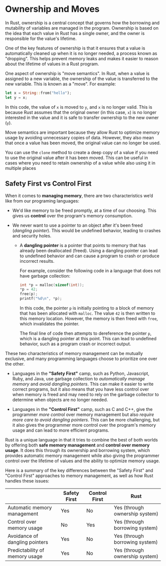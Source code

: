 # Ownership and Moves

In Rust, ownership is a central concept that governs how the borrowing and mutability of variables are managed in the program. Ownership is based on the idea that each value in Rust has a single owner, and the owner is responsible for the value's lifetime.

One of the key features of ownership is that it ensures that a value is automatically cleaned up when it is no longer needed, a process known as "dropping". This helps prevent memory leaks and makes it easier to reason about the lifetime of values in a Rust program.

One aspect of ownership is "move semantics". In Rust, when a value is assigned to a new variable, the ownership of the value is transferred to the new variable. This is known as a "move". For example:

```rust
let x = String::from("hello");
let y = x;
```

In this code, the value of `x` is moved to `y`, and `x` is no longer valid. This is because Rust assumes that the original owner (in this case, `x`) is no longer interested in the value and it is safe to transfer ownership to the new owner (`y`).

Move semantics are important because they allow Rust to optimize memory usage by avoiding unnecessary copies of data. However, they also mean that once a value has been moved, the original value can no longer be used.

You can use the `clone` method to create a deep copy of a value if you need to use the original value after it has been moved. This can be useful in cases where you need to retain ownership of a value while also using it in multiple places

## Safety First vs Control First

When it comes to **managing memory**, there are two characteristics we’d like from our programing languages:

- We'd like memory to be freed promptly, at a time of our choosing. This gives us **control** over the program's memory consumption.
- We never want to use a pointer to an object after it's been freed (_dangling pointer_). This would be undefined behavior, leading to crashes and security holes.

  - A **dangling pointer** is a pointer that points to memory that has already been deallocated (freed). Using a dangling pointer can lead to undefined behavior and can cause a program to crash or produce incorrect results.

    For example, consider the following code in a language that does not have garbage collection:

    ```c++
    int *p = malloc(sizeof(int));
    *p = 42;
    free(p);
    printf("%d\n", *p);
    ```

    In this code, the pointer `p` is initially pointing to a block of memory that has been allocated with `malloc`. The value `42` is then written to this memory location. However, the memory is then freed with `free`, which invalidates the pointer.

    The final line of code then attempts to dereference the pointer `p`, which is a dangling pointer at this point. This can lead to undefined behavior, such as a program crash or incorrect output.

These two characteristics of memory management can be mutually exclusive, and many programming languages choose to prioritize one over the other.

- Languages in the **"Safety First"** camp, such as Python, Javascript, Ruby, and Java, use garbage collection to _automatically manage memory_ and _avoid dangling pointers_. This can make it easier to write correct programs, but it also means that you have less control over when memory is freed and may need to rely on the garbage collector to determine when objects are no longer needed.

- Languages in the **"Control First"** camp, such as C and C++, give the programmer _more control_ over memory management but also _require more care to avoid dangling pointers_. This can be more challenging, but it also gives the programmer more control over the program's memory usage and can lead to more efficient programs.

Rust is a unique language in that it tries to combine the best of both worlds by offering both **safe memory management** and **control over memory usage**. It does this through its ownership and borrowing system, which provides automatic memory management while also giving the programmer control over the lifetime of values and the ability to optimize memory usage.

Here is a summary of the key differences between the "Safety First" and "Control First" approaches to memory management, as well as how Rust handles these issues:

|                                | Safety First | Control First | Rust                           |
| ------------------------------ | ------------ | ------------- | ------------------------------ |
| Automatic memory management    | Yes          | No            | Yes (through ownership system) |
| Control over memory usage      | No           | Yes           | Yes (through borrowing system) |
| Avoidance of dangling pointers | Yes          | No            | Yes (through borrowing system) |
| Predictability of memory usage | Yes          | No            | Yes (through ownership system) |
